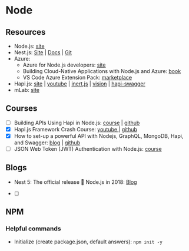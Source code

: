 # Node

## Resources

* Node.js: [site](https://nodejs.org/en/)
* Nest.js: [Site](https://nestjs.com/) \| [Docs](https://docs.nestjs.com/) \| [Git](https://github.com/nestjs/nest)
* Azure:
  * Azure for Node.js developers: [site](https://docs.microsoft.com/en-us/javascript/azure/?view=azure-node-latest)
  * Building Cloud-Native Applications with Node.js and Azure: [book](https://azure.microsoft.com/en-us/resources/building-cloud-native-applications-with-node-js-and-azure/en-us/)
  * VS Code Azure Extension Pack: [marketplace](https://marketplace.visualstudio.com/items?itemName=ms-vscode.vscode-azureextensionpack)
* Hapi.js: [site](https://hapijs.com/) \| [youtube](https://www.youtube.com/watch?v=2lprC0yYeFw&feature=youtu.be) \| [inert.js](https://github.com/hapijs/inert) \| [vision](https://github.com/hapijs/vision) \| [hapi-swagger](https://github.com/glennjones/hapi-swagger)
* mLab: [site](https://mlab.com/home)

## Courses

* [ ] Building APIs Using Hapi in Node.js: [course](https://www.linkedin.com/learning/building-apis-using-hapi-in-node-js) \| [github](https://github.com/synedra/hapi-api)
* [x] Hapi.js Framework Crash Course: [youtube ](https://www.youtube.com/watch?v=2lprC0yYeFw&feature=youtu.be)\| [github](https://github.com/kozigh01/hapijs_crashcourse)
* [x] How to set-up a powerful API with Nodejs, GraphQL, MongoDB, Hapi, and Swagger​: [blog](https://medium.freecodecamp.org/how-to-setup-a-powerful-api-with-nodejs-graphql-mongodb-hapi-and-swagger-e251ac189649) \| [github](https://github.com/kozigh01/graphql_hapi_node)
* [ ] JSON Web Token \(JWT\) Authentication with Node.js: [course](https://egghead.io/courses/json-web-token-jwt-authentication-with-node-js)

## Blogs

* Nest 5: The official release 🚀 Node.js in 2018: [Blog](https://medium.com/@kammysliwiec/nest-5-the-official-release-node-js-in-2018-1b6d3a47b104)
* [ ] 
## NPM

### Helpful commands

* Initialize \(create package.json, default answers\): `npm init -y`


